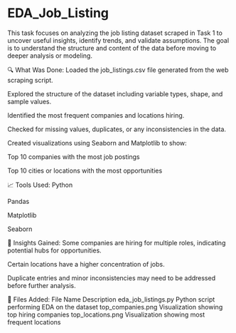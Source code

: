 # EDA_Job_Listing
This task focuses on analyzing the job listing dataset scraped in Task 1 to uncover useful insights, identify trends, and validate assumptions. The goal is to understand the structure and content of the data before moving to deeper analysis or modeling.

🔍 What Was Done:
Loaded the job_listings.csv file generated from the web scraping script.

Explored the structure of the dataset including variable types, shape, and sample values.

Identified the most frequent companies and locations hiring.

Checked for missing values, duplicates, or any inconsistencies in the data.

Created visualizations using Seaborn and Matplotlib to show:

Top 10 companies with the most job postings

Top 10 cities or locations with the most opportunities

📈 Tools Used:
Python

Pandas

Matplotlib

Seaborn

🧠 Insights Gained:
Some companies are hiring for multiple roles, indicating potential hubs for opportunities.

Certain locations have a higher concentration of jobs.

Duplicate entries and minor inconsistencies may need to be addressed before further analysis.

📁 Files Added:
File Name	Description
eda_job_listings.py	Python script performing EDA on the dataset
top_companies.png	Visualization showing top hiring companies
top_locations.png	Visualization showing most frequent locations
